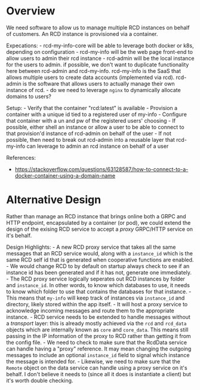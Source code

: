# Overview

We need software to allow us to manage multiple RCD instances on behalf of customers. An RCD instance is provisioned via a container.

Expecations:
    - rcd-my-info-core will be able to leverage both docker or k8s, depending on configuration
    - rcd-my-info will be the web page front-end to allow users to admin their rcd instance
    - rcd-admin will be the local instance for the users to admin. if possible, we don't want to 
    duplicate functionality here between rcd-admin and rcd-my-info. rcd-my-info is the SaaS that
    allows multiple users to create data accounts (implemented via rcd). rcd-admin is the software
    that allows users to actually manage their own instance of rcd.
    - do we need to leverage `nginx` to dynamically allocate domains to users?

Setup:
    - Verify that the container "rcd:latest" is available
    - Provision a container with a unique id tied to a registered user of my-info
    - Configure that container with a un and pw of the registered users' choosing
        - If possible, either shell an instance or allow a user to be able to connect to 
        that provision'd instance of rcd-admin on behalf of the user
        - If not possible, then need to break out rcd-admin into a reusable layer
        that rcd-my-info can leverage to admin an rcd instance on behalf of a user 


References: 

 - https://stackoverflow.com/questions/63128587/how-to-connect-to-a-docker-container-using-a-domain-name

# Alternative Design

Rather than manage an RCD instance that brings online both a GRPC and HTTP endpoint, encapsulated by a container (or pod), we could extend the design of the 
exising RCD service to accept a _proxy_ GRPC/HTTP service on it's behalf.

Design Highlights:
    - A new RCD proxy service that takes all the same messages that an RCD service would, along with a `instance_id` which is 
    the same RCD self id that is generated when cooperative functions are enabled.
    - We would change RCD to by default on startup always check to see if an instance id has been generated and if it has not, 
    generate one immediately. 
    - The RCD proxy service logically seperates out RCD instances by folder and `instance_id`. In other words, to know which databases
    to use, it needs to know which folder to use that contains the databases for that instance.
        - This means that `my-info` will keep track of instances via `instance_id` and directory, likely stored within the app itself.
        - It will host a proxy service to acknowledge incoming messages and route them to the appropriate instance.
    - RCD service needs to be extended to handle messages without a _transport_ layer: this is already mostly achieved via the `rcd` and 
    `rcd_data` objects which are internally known as `core` and `core_data`. This means still passing in the IP information of the proxy
    to RCD rather than getting it from the config file.
    - We need to check to make sure that the RcdData service can handle having a "proxy" reference. It may mean changing the outgoing messages
    to include an optional `instance_id` field to signal which instance the message is intended for.
    - Likewise, we need to make sure that the `Remote` object on the data service can handle using a proxy service on it's behalf. I don't believe
    it needs to (since all it does is instantiate a client) but it's worth double checking.

    
